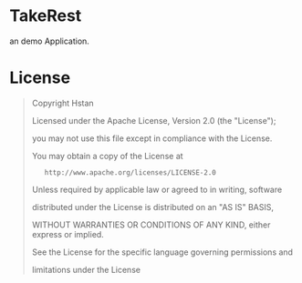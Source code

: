 # TakeRest
an demo Application.

# License

>  Copyright Hstan
>  
>  Licensed under the Apache License, Version 2.0 (the "License");
>  
>  you may not use this file except in compliance with the License.
>  
>  You may obtain a copy of the License at
>  
>        http://www.apache.org/licenses/LICENSE-2.0
>        
>  Unless required by applicable law or agreed to in writing, software
>  
>  distributed under the License is distributed on an "AS IS" BASIS,
>  
>  WITHOUT WARRANTIES OR CONDITIONS OF ANY KIND, either express or implied.
>  
>  See the License for the specific language governing permissions and
>  
>  limitations under the License
